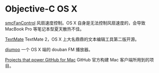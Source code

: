 Objective-C OS X
================

[smcFanControl](https://github.com/Ju2ender/smcFanControl)
风扇速度控制。OS X 自身是无法控制风扇速度的，会导致 MacBook Pro 等笔记本型夏天散热不佳。

[TextMate](https://github.com/textmate/textmate)
TextMate 2，OS X 上大名鼎鼎的文本编辑工具第二版开源。

[diumoo](https://github.com/Ju2ender/diumoo)
一个 OS X 端的 douban FM 播放器。

[Projects that power GitHub for Mac](https://github.com/showcases/projects-that-power-github-for-mac)
GitHub 官方构建 Mac 客户端所用到的项目。
